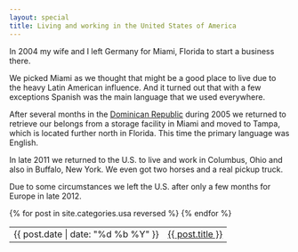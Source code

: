 ```yaml
---
layout: special
title: Living and working in the United States of America
---
```

In 2004 my wife and I left Germany for Miami, Florida to start a business there.

We picked Miami as we thought that might be a good place to live due to the heavy Latin American influence. And it turned out that with a few exceptions Spanish was the main language that we used everywhere.

After several months in the [Dominican Republic](/dominican-republic.html) during 2005 we returned to retrieve our belongs from a storage facility in Miami and moved to Tampa, which is located further north in Florida. This time the primary language was English.

In late 2011 we returned to the U.S. to live and work in Columbus, Ohio and also in Buffalo, New York. We even got two horses and a real pickup truck.

Due to some circumstances we left the U.S. after only a few months for Europe in late 2012.

<table>
{% for post in site.categories.usa reversed %}
<tr>
	<td>{{ post.date | date: "%d %b %Y" }}</td>
	<td><a href="{{ post.url }}">{{ post.title }}</a></td>
</tr>
{% endfor %}
</table>
